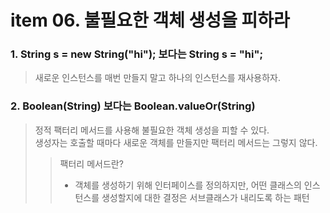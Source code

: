 item 06. 불필요한 객체 생성을 피하라
=============

### 1. String s = new String("hi"); 보다는 String s = "hi";
> 새로운 인스턴스를 매번 만들지 말고 하나의 인스턴스를 재사용하자.

### 2. Boolean(String) 보다는 Boolean.valueOr(String)
> 정적 팩터리 메서드를 사용해 불필요한 객체 생성을 피할 수 있다.   
> 생성자는 호출할 때마다 새로운 객체를 만들지만 팩터리 메서드는 그렇지 않다.   
> > 팩터리 메서드란?
> > -  객체를 생성하기 위해 인터페이스를 정의하지만, 어떤 클래스의 인스턴스를 생성할지에 대한 결정은 서브클래스가 내리도록 하는 패턴
